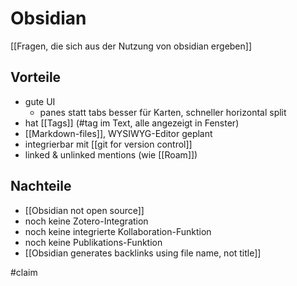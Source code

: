 # Obsidian

[[Fragen, die sich aus der Nutzung von obsidian ergeben]]

## Vorteile
- gute UI
	- panes statt tabs besser für Karten, schneller horizontal split
- hat [[Tags]] (#tag im Text, alle angezeigt in Fenster)
- [[Markdown-files]], WYSIWYG-Editor geplant
- integrierbar mit [[git for version control]]
- linked & unlinked mentions (wie [[Roam]])

## Nachteile
- [[Obsidian not open source]]
- noch keine Zotero-Integration
- noch keine integrierte Kollaboration-Funktion
- noch keine Publikations-Funktion
- [[Obsidian generates backlinks using file name, not title]]

#claim 